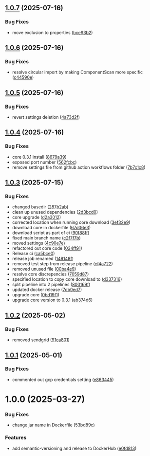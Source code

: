 ## [1.0.7](https://github.com/deepthought42/audit-service/compare/v1.0.6...v1.0.7) (2025-07-16)


### Bug Fixes

* move exclusion to properties ([bce93b2](https://github.com/deepthought42/audit-service/commit/bce93b29f2ea61df3edd9ada18c7c37d75557f13))

## [1.0.6](https://github.com/deepthought42/audit-service/compare/v1.0.5...v1.0.6) (2025-07-16)


### Bug Fixes

* resolve circular import by making ComponentScan more specific ([c44590e](https://github.com/deepthought42/audit-service/commit/c44590e05e3ebf09023dafa135f666e85f0d27b8))

## [1.0.5](https://github.com/deepthought42/audit-service/compare/v1.0.4...v1.0.5) (2025-07-16)


### Bug Fixes

* revert settings deletion ([4a73d2f](https://github.com/deepthought42/audit-service/commit/4a73d2f97f934a1080b443e259bc68218a538dea))

## [1.0.4](https://github.com/deepthought42/audit-service/compare/v1.0.3...v1.0.4) (2025-07-16)


### Bug Fixes

* core 0.3.1 install ([8679a39](https://github.com/deepthought42/audit-service/commit/8679a39f169ac0914d557933e9b85d31085f63a6))
* exposed port number ([562fcbc](https://github.com/deepthought42/audit-service/commit/562fcbc00b7f5346f5a1ca3cf51996dd03da4546))
* remove settings file from github action workflows folder ([7b7c1c8](https://github.com/deepthought42/audit-service/commit/7b7c1c828fb73b198aa958b0aac8b76e8df0bdf8))

## [1.0.3](https://github.com/deepthought42/audit-service/compare/v1.0.2...v1.0.3) (2025-07-15)


### Bug Fixes

* changed basedir ([287b2ab](https://github.com/deepthought42/audit-service/commit/287b2abb006637f076de7d111a16018e73d4cbf1))
* clean up unused dependencies ([2d3bcd0](https://github.com/deepthought42/audit-service/commit/2d3bcd0dd0a6cd6862b5d9b4253092a5414d39c6))
* core upgrade ([d2a3012](https://github.com/deepthought42/audit-service/commit/d2a301270634e3856a5a06523b46d30bc3509bdb))
* corrected location when running core download ([3ef32e9](https://github.com/deepthought42/audit-service/commit/3ef32e9d2fce7083dbf713652262c4010e1af763))
* download core in dockerfile ([67d06e3](https://github.com/deepthought42/audit-service/commit/67d06e35cde63a81ef9e4bbda1609337ce802ae0))
* download script as part of ci ([90f88ff](https://github.com/deepthought42/audit-service/commit/90f88ffb2570ca1bbfccf799c822c2036a4832eb))
* fixed main branch name ([c2f7f7b](https://github.com/deepthought42/audit-service/commit/c2f7f7beaabc8673c8d90001e8a761c82a2ce5fe))
* moved settings ([4c90e7e](https://github.com/deepthought42/audit-service/commit/4c90e7e9971b9157482815d5e00dbfb409b27895))
* refactored out core code ([034ff91](https://github.com/deepthought42/audit-service/commit/034ff912d5f2d4af452fa4b506954db9f8d4af59))
* Release ci ([ca5bce0](https://github.com/deepthought42/audit-service/commit/ca5bce010f1facf50c87010ff242578fd30e3545))
* release job renamed ([148148f](https://github.com/deepthought42/audit-service/commit/148148fb1f6083e9e5a87cbe211a58e83029ed26))
* removed test step from release pipeline ([cf4a722](https://github.com/deepthought42/audit-service/commit/cf4a722df1eeab990045a354bc848f2177668027))
* removed unused file ([00ba4e9](https://github.com/deepthought42/audit-service/commit/00ba4e9217061d8c10386a807bdcce406dce69f3))
* resolve core discrepencies ([7059d87](https://github.com/deepthought42/audit-service/commit/7059d87286c0e71c90a6bb8f12e4d43f6fdee8d6))
* specified location to copy core download to ([d337316](https://github.com/deepthought42/audit-service/commit/d33731620618c9567e3df28fab44a59471c8a380))
* split pipeline into 2 pipelines ([800169f](https://github.com/deepthought42/audit-service/commit/800169f93343b8c343bebe98faab43494f0cc177))
* updated docker release ([7db0ed7](https://github.com/deepthought42/audit-service/commit/7db0ed74d7e2c42ba6447fd3f6cb5bfc7a406328))
* upgrade core ([0bd19f1](https://github.com/deepthought42/audit-service/commit/0bd19f1a0a463433d7d188db2d730517f14a1021))
* upgrade core version to 0.3.1 ([ab374d6](https://github.com/deepthought42/audit-service/commit/ab374d6685a87eaba246ada4ea70506d5d451d00))

## [1.0.2](https://github.com/deepthought42/audit-service/compare/v1.0.1...v1.0.2) (2025-05-02)


### Bug Fixes

* removed sendgrid ([91ca801](https://github.com/deepthought42/audit-service/commit/91ca8012b3622c94a704c0bb28d5ecc3fb86bbe5))

## [1.0.1](https://github.com/deepthought42/audit-service/compare/v1.0.0...v1.0.1) (2025-05-01)


### Bug Fixes

* commented out gcp credentials setting ([e863445](https://github.com/deepthought42/audit-service/commit/e863445ea8fcc456a8886b828691efd1ddacc7da))

# 1.0.0 (2025-03-27)


### Bug Fixes

* change jar name in Dockerfile ([53bd89c](https://github.com/deepthought42/audit-service/commit/53bd89c855cb51b1bcf6506bd7dd92f60e3bb3c1))


### Features

* add semantic-versioning and release to DockerHub ([e0fd813](https://github.com/deepthought42/audit-service/commit/e0fd813c35b2f412b1799b1c1d7e683921f4e989))
